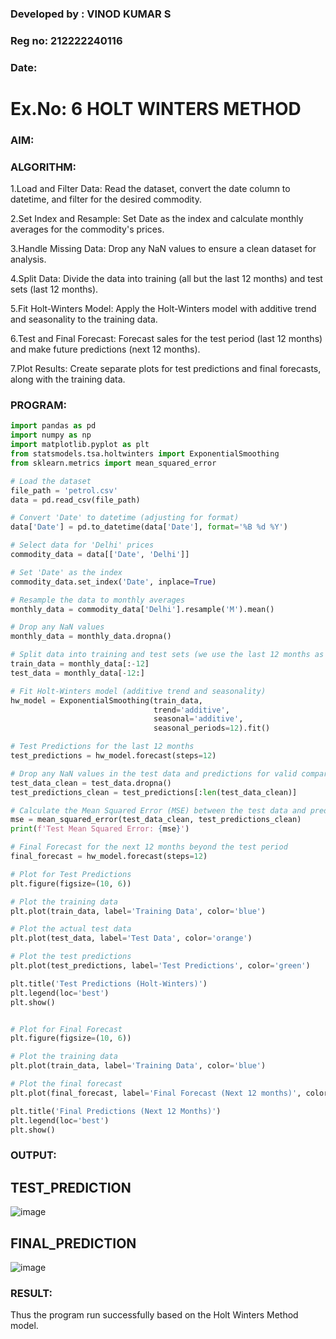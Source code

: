 ### Developed by : VINOD KUMAR S
### Reg no: 212222240116
### Date: 
# Ex.No: 6               HOLT WINTERS METHOD

### AIM:

### ALGORITHM:
1.Load and Filter Data: Read the dataset, convert the date column to datetime, and filter for the desired commodity.

2.Set Index and Resample: Set Date as the index and calculate monthly averages for the commodity's prices.

3.Handle Missing Data: Drop any NaN values to ensure a clean dataset for analysis.

4.Split Data: Divide the data into training (all but the last 12 months) and test sets (last 12 months).

5.Fit Holt-Winters Model: Apply the Holt-Winters model with additive trend and seasonality to the training data.

6.Test and Final Forecast: Forecast sales for the test period (last 12 months) and make future predictions (next 12 months).

7.Plot Results: Create separate plots for test predictions and final forecasts, along with the training data.

### PROGRAM:
```py
import pandas as pd
import numpy as np
import matplotlib.pyplot as plt
from statsmodels.tsa.holtwinters import ExponentialSmoothing
from sklearn.metrics import mean_squared_error

# Load the dataset
file_path = 'petrol.csv'
data = pd.read_csv(file_path)

# Convert 'Date' to datetime (adjusting for format)
data['Date'] = pd.to_datetime(data['Date'], format='%B %d %Y')

# Select data for 'Delhi' prices
commodity_data = data[['Date', 'Delhi']]

# Set 'Date' as the index
commodity_data.set_index('Date', inplace=True)

# Resample the data to monthly averages
monthly_data = commodity_data['Delhi'].resample('M').mean()

# Drop any NaN values
monthly_data = monthly_data.dropna()

# Split data into training and test sets (we use the last 12 months as test data)
train_data = monthly_data[:-12]
test_data = monthly_data[-12:]

# Fit Holt-Winters model (additive trend and seasonality)
hw_model = ExponentialSmoothing(train_data, 
                                trend='additive', 
                                seasonal='additive', 
                                seasonal_periods=12).fit()

# Test Predictions for the last 12 months
test_predictions = hw_model.forecast(steps=12)

# Drop any NaN values in the test data and predictions for valid comparison
test_data_clean = test_data.dropna()
test_predictions_clean = test_predictions[:len(test_data_clean)]

# Calculate the Mean Squared Error (MSE) between the test data and predictions
mse = mean_squared_error(test_data_clean, test_predictions_clean)
print(f'Test Mean Squared Error: {mse}')

# Final Forecast for the next 12 months beyond the test period
final_forecast = hw_model.forecast(steps=12)

# Plot for Test Predictions
plt.figure(figsize=(10, 6))

# Plot the training data
plt.plot(train_data, label='Training Data', color='blue')

# Plot the actual test data
plt.plot(test_data, label='Test Data', color='orange')

# Plot the test predictions
plt.plot(test_predictions, label='Test Predictions', color='green')

plt.title('Test Predictions (Holt-Winters)')
plt.legend(loc='best')
plt.show()


# Plot for Final Forecast
plt.figure(figsize=(10, 6))

# Plot the training data
plt.plot(train_data, label='Training Data', color='blue')

# Plot the final forecast
plt.plot(final_forecast, label='Final Forecast (Next 12 months)', color='red')

plt.title('Final Predictions (Next 12 Months)')
plt.legend(loc='best')
plt.show()

```

### OUTPUT:


## TEST_PREDICTION
![image](https://github.com/user-attachments/assets/e6200043-d718-45a0-96d3-ee6777bdb7cd)



## FINAL_PREDICTION
![image](https://github.com/user-attachments/assets/0c7dffd1-6b9f-4f3c-860b-1b23e15114f1)


### RESULT:
Thus the program run successfully based on the Holt Winters Method model.
